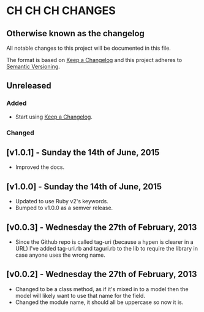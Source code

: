 # CH CH CH CHANGES #

## Otherwise known as the changelog

All notable changes to this project will be documented in this file.

The format is based on [Keep a Changelog](http://keepachangelog.com/en/1.0.0/)
and this project adheres to [Semantic Versioning](http://semver.org/spec/v2.0.0.html).


## Unreleased

### Added

- Start using [Keep a Changelog](http://keepachangelog.com/en/1.0.0/).

### Changed


## [v1.0.1] - Sunday the 14th of June, 2015

- Improved the docs.


## [v1.0.0] - Sunday the 14th of June, 2015

- Updated to use Ruby v2's keywords.
- Bumped to v1.0.0 as a semver release.


## [v0.0.3] - Wednesday the 27th of February, 2013

- Since the Github repo is called tag-uri (because a hypen is clearer in a URL) I've added tag-uri.rb and taguri.rb to the lib to require the library in case anyone uses the wrong name.


## [v0.0.2] - Wednesday the 27th of February, 2013

- Changed to be a class method, as if it's mixed in to a model then the model will likely want to use that name for the field.
- Changed the module name, it should all be uppercase so now it is.